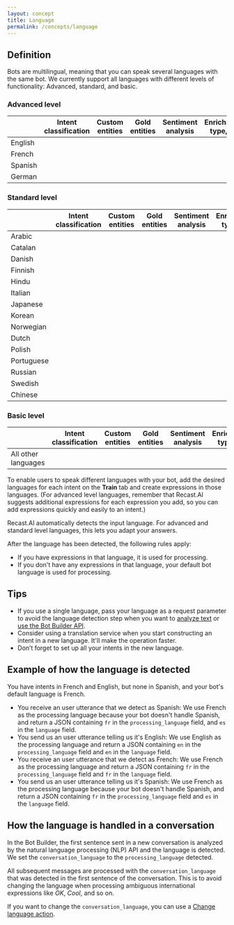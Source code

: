 ```yaml
---
layout: concept
title: Language
permalink: /concepts/language
---
```


## Definition
Bots are multilingual, meaning that you can speak several languages with the same bot. We currently support all languages with different levels of functionality: Advanced, standard, and basic.

### Advanced level

<table class="mb3 languages-tab">
    <thead>
    <tr>
        <th width="25%"></th>
        <th>Intent classification</th>
        <th>Custom entities</th>
        <th>Gold entities</th>
        <th>Sentiment analysis</th>
        <th>Enrichment,<br>type, act</th>
        <th>Language detection</th>
    </tr>
    </thead>
    <tbody>
    <tr>
        <td><span class="flag-icon flag-icon-gb m1"></span> English</td>
        <td><i class="c-blue-500 ion-md-checkmark-circle"></i></td>
        <td><i class="c-blue-500 ion-md-checkmark-circle"></i></td>
        <td><i class="c-blue-500 ion-md-checkmark-circle"></i></td>
        <td><i class="c-blue-500 ion-md-checkmark-circle"></i></td>
        <td><i class="c-blue-500 ion-md-checkmark-circle"></i></td>
        <td><i class="c-blue-500 ion-md-checkmark-circle"></i></td>
    </tr>
    <tr>
        <td><span class="flag-icon flag-icon-fr m1"></span> French</td>
        <td><i class="c-blue-500 ion-md-checkmark-circle"></i></td>
        <td><i class="c-blue-500 ion-md-checkmark-circle"></i></td>
        <td><i class="c-blue-500 ion-md-checkmark-circle"></i></td>
        <td><i class="c-blue-500 ion-md-checkmark-circle"></i></td>
        <td><i class="c-blue-500 ion-md-checkmark-circle"></i></td>
        <td><i class="c-blue-500 ion-md-checkmark-circle"></i></td>
    </tr>
    <tr>
        <td><span class="flag-icon flag-icon-es m1"></span> Spanish</td>
        <td><i class="c-blue-500 ion-md-checkmark-circle"></i></td>
        <td><i class="c-blue-500 ion-md-checkmark-circle"></i></td>
        <td><i class="c-blue-500 ion-md-checkmark-circle"></i></td>
        <td><i class="c-blue-500 ion-md-checkmark-circle"></i></td>
        <td><i class="c-blue-500 ion-md-checkmark-circle"></i></td>
        <td><i class="c-blue-500 ion-md-checkmark-circle"></i></td>
        </tr>
    <tr>
        <td><span class="flag-icon flag-icon-de m1"></span> German</td>
        <td><i class="c-blue-500 ion-md-checkmark-circle"></i></td>
        <td><i class="c-blue-500 ion-md-checkmark-circle"></i></td>
        <td><i class="c-blue-500 ion-md-checkmark-circle"></i></td>
        <td><i class="c-blue-500 ion-md-checkmark-circle"></i></td>
        <td><i class="c-blue-500 ion-md-checkmark-circle"></i></td>
        <td><i class="c-blue-500 ion-md-checkmark-circle"></i></td>
    </tr>
    </tbody>
</table>

### Standard level

<table class="mb3 languages-tab">
    <thead>
    <tr>
        <th width="25%"></th>
        <th>Intent classification</th>
        <th>Custom entities</th>
        <th>Gold entities</th>
        <th>Sentiment analysis</th>
        <th>Enrichment, type, act</th>
        <th>Language detection</th>
    </tr>
    </thead>
    <tbody>
    <tr>
        <td><span class="flag-icon flag-icon-sa m1"></span> Arabic</td>
        <td><i class="c-blue-500 ion-md-checkmark-circle"></i></td>
        <td><i class="c-blue-500 ion-md-checkmark-circle"></i></td>
        <td><i class="c-grey-400 ion-md-close"></i></td>
        <td><i class="c-grey-400 ion-md-close"></i></td>
        <td><i class="c-grey-500 ion-md-close"></i></td>
        <td><i class="c-blue-500 ion-md-checkmark-circle"></i></td>
    </tr>
    <tr>
        <td><span class="flag-icon flag-icon-ct m1"></span> Catalan</td>
        <td><i class="c-blue-500 ion-md-checkmark-circle"></i></td>
        <td><i class="c-blue-500 ion-md-checkmark-circle"></i></td>
        <td><i class="c-grey-400 ion-md-close"></i></td>
        <td><i class="c-grey-400 ion-md-close"></i></td>
        <td><i class="c-grey-500 ion-md-close"></i></td>
        <td><i class="c-blue-500 ion-md-checkmark-circle"></i></td>
    </tr>
    <tr>
        <td><span class="flag-icon flag-icon-dk m1"></span> Danish</td>
        <td><i class="c-blue-500 ion-md-checkmark-circle"></i></td>
        <td><i class="c-blue-500 ion-md-checkmark-circle"></i></td>
        <td><i class="c-grey-400 ion-md-close"></i></td>
        <td><i class="c-grey-400 ion-md-close"></i></td>
        <td><i class="c-grey-500 ion-md-close"></i></td>
        <td><i class="c-blue-500 ion-md-checkmark-circle"></i></td>
        </tr>
    <tr>
        <td><span class="flag-icon flag-icon-fi m1"></span> Finnish</td>
        <td><i class="c-blue-500 ion-md-checkmark-circle"></i></td>
        <td><i class="c-blue-500 ion-md-checkmark-circle"></i></td>
        <td><i class="c-grey-400 ion-md-close"></i></td>
        <td><i class="c-grey-400 ion-md-close"></i></td>
        <td><i class="c-gery-500 ion-md-close"></i></td>
        <td><i class="c-blue-500 ion-md-checkmark-circle"></i></td>
    </tr>
    <tr>
        <td><span class="flag-icon flag-icon-in m1"></span> Hindu</td>
        <td><i class="c-blue-500 ion-md-checkmark-circle"></i></td>
        <td><i class="c-blue-500 ion-md-checkmark-circle"></i></td>
        <td><i class="c-grey-400 ion-md-close"></i></td>
        <td><i class="c-grey-400 ion-md-close"></i></td>
        <td><i class="c-grey-500 ion-md-close"></i></td>
        <td><i class="c-blue-500 ion-md-checkmark-circle"></i></td>
    </tr>
    <tr>
        <td><span class="flag-icon flag-icon-it m1"></span> Italian</td>
        <td><i class="c-blue-500 ion-md-checkmark-circle"></i></td>
        <td><i class="c-blue-500 ion-md-checkmark-circle"></i></td>
        <td><i class="c-grey-400 ion-md-close"></i></td>
        <td><i class="c-grey-400 ion-md-close"></i></td>
        <td><i class="c-grey-500 ion-md-close"></i></td>
        <td><i class="c-blue-500 ion-md-checkmark-circle"></i></td>
    </tr>
    <tr>
        <td><span class="flag-icon flag-icon-jp m1"></span> Japanese</td>
        <td><i class="c-blue-500 ion-md-checkmark-circle"></i></td>
        <td><i class="c-blue-500 ion-md-checkmark-circle"></i></td>
        <td><i class="c-grey-400 ion-md-close"></i></td>
        <td><i class="c-grey-400 ion-md-close"></i></td>
        <td><i class="c-grey-500 ion-md-close"></i></td>
        <td><i class="c-blue-500 ion-md-checkmark-circle"></i></td>
        </tr>
    <tr>
        <td><span class="flag-icon flag-icon-kr m1"></span> Korean</td>
        <td><i class="c-blue-500 ion-md-checkmark-circle"></i></td>
        <td><i class="c-blue-500 ion-md-checkmark-circle"></i></td>
        <td><i class="c-grey-400 ion-md-close"></i></td>
        <td><i class="c-grey-400 ion-md-close"></i></td>
        <td><i class="c-grey-500 ion-md-close"></i></td>
        <td><i class="c-blue-500 ion-md-checkmark-circle"></i></td>
    </tr>
    <tr>
        <td><span class="flag-icon flag-icon-no m1"></span> Norwegian</td>
        <td><i class="c-blue-500 ion-md-checkmark-circle"></i></td>
        <td><i class="c-blue-500 ion-md-checkmark-circle"></i></td>
        <td><i class="c-grey-400 ion-md-close"></i></td>
        <td><i class="c-grey-400 ion-md-close"></i></td>
        <td><i class="c-grey-500 ion-md-close"></i></td>
        <td><i class="c-blue-500 ion-md-checkmark-circle"></i></td>
    </tr>
    <tr>
        <td><span class="flag-icon flag-icon-nl m1"></span> Dutch</td>
        <td><i class="c-blue-500 ion-md-checkmark-circle"></i></td>
        <td><i class="c-blue-500 ion-md-checkmark-circle"></i></td>
        <td><i class="c-grey-400 ion-md-close"></i></td>
        <td><i class="c-grey-400 ion-md-close"></i></td>
        <td><i class="c-grey-500 ion-md-close"></i></td>
        <td><i class="c-blue-500 ion-md-checkmark-circle"></i></td>
    </tr>
    <tr>
        <td><span class="flag-icon flag-icon-pl m1"></span> Polish</td>
        <td><i class="c-blue-500 ion-md-checkmark-circle"></i></td>
        <td><i class="c-blue-500 ion-md-checkmark-circle"></i></td>
        <td><i class="c-grey-400 ion-md-close"></i></td>
        <td><i class="c-grey-400 ion-md-close"></i></td>
        <td><i class="c-grey-500 ion-md-close"></i></td>
        <td><i class="c-blue-500 ion-md-checkmark-circle"></i></td>
        </tr>
    <tr>
        <td><span class="flag-icon flag-icon-pt m1"></span> Portuguese</td>
        <td><i class="c-blue-500 ion-md-checkmark-circle"></i></td>
        <td><i class="c-blue-500 ion-md-checkmark-circle"></i></td>
        <td><i class="c-grey-400 ion-md-close"></i></td>
        <td><i class="c-grey-400 ion-md-close"></i></td>
        <td><i class="c-grey-500 ion-md-close"></i></td>
        <td><i class="c-blue-500 ion-md-checkmark-circle"></i></td>
    </tr>
    <tr>
        <td><span class="flag-icon flag-icon-ru m1"></span> Russian</td>
        <td><i class="c-blue-500 ion-md-checkmark-circle"></i></td>
        <td><i class="c-blue-500 ion-md-checkmark-circle"></i></td>
        <td><i class="c-grey-400 ion-md-close"></i></td>
        <td><i class="c-grey-400 ion-md-close"></i></td>
        <td><i class="c-grey-500 ion-md-close"></i></td>
        <td><i class="c-blue-500 ion-md-checkmark-circle"></i></td>
    </tr>
    <tr>
        <td><span class="flag-icon flag-icon-se m1"></span> Swedish</td>
        <td><i class="c-blue-500 ion-md-checkmark-circle"></i></td>
        <td><i class="c-blue-500 ion-md-checkmark-circle"></i></td>
        <td><i class="c-grey-400 ion-md-close"></i></td>
        <td><i class="c-grey-400 ion-md-close"></i></td>
        <td><i class="c-grey-500 ion-md-close"></i></td>
        <td><i class="c-blue-500 ion-md-checkmark-circle"></i></td>
    </tr>
    <tr>
        <td><span class="flag-icon flag-icon-cn m1"></span> Chinese</td>
        <td><i class="c-blue-500 ion-md-checkmark-circle"></i></td>
        <td><i class="c-blue-500 ion-md-checkmark-circle"></i></td>
        <td><i class="c-grey-400 ion-md-close"></i></td>
        <td><i class="c-grey-400 ion-md-close"></i></td>
        <td><i class="c-grey-500 ion-md-close"></i></td>
        <td><i class="c-blue-500 ion-md-checkmark-circle"></i></td>
     </tr>
    </tbody>
</table>

### Basic level

<table class="mb3 languages-tab">
    <thead>
    <tr>
        <th width="25%"></th>
        <th>Intent classification</th>
        <th>Custom entities</th>
        <th>Gold entities</th>
        <th>Sentiment analysis</th>
        <th>Enrichment, type, act</th>
        <th>Language detection</th>
    </tr>
    </thead>
    <tbody>
    <tr>
        <td>All other languages</td>
        <td><i class="c-blue-500 ion-md-checkmark-circle"></i></td>
        <td><i class="c-blue-500 ion-md-checkmark-circle"></i></td>
        <td><i class="c-grey-400 ion-md-close"></i></td>
        <td><i class="c-grey-400 ion-md-close"></i></td>
        <td><i class="c-grey-400 ion-md-close"></i></td>
        <td><i class="c-grey-400 ion-md-close"></i></td>
    </tr>
    </tbody>
</table>

To enable users to speak different languages with your bot, add the desired languages for each intent on the **Train** tab and create expressions in those languages. (For advanced level languages, remember that Recast.AI suggests additional expressions for each expression you add, so you can add expressions quickly and easily to an intent.)

Recast.AI automatically detects the input language. For advanced and standard level languages, this lets you adapt your answers.

After the language has been detected, the following rules apply:
* If you have expressions in that language, it is used for processing.
* If you don't have any expressions in that language, your default bot language is used for processing.

## Tips
* If you use a single language, pass your language as a request parameter to avoid the language detection step when you want to [analyze text](https://recast.ai/docs/api-reference/#request-text) or [use the Bot Builder API](https://recast.ai/docs/api-reference/#dialog-endpoints).
* Consider using a translation service when you start constructing an intent in a new language. It'll make the operation faster.
* Don’t forget to set up all your intents in the new language.

## Example of how the language is detected

You have intents in French and English, but none in Spanish, and your bot's default language is French.
* You receive an user utterance that we detect as Spanish:
We use French as the processing language because your bot doesn't handle Spanish, and return a JSON containing `fr` in the `processing_language` field, and `es` in the `language` field.
* You send us an user utterance telling us it's English:
We use English as the processing language and return a JSON containing `en` in the `processing_language` field and `en` in the `language` field.
* You receive an user utterance that we detect as French:
We use French as the processing language and return a JSON containing `fr` in the `processing_language` field and `fr` in the `language` field.
* You send us an user utterance telling us it's Spanish:
We use French as the processing language because your bot doesn't handle Spanish, and return a JSON containing `fr` in the `processing_language` field and `es` in the `language` field.

## How the language is handled in a conversation

In the Bot Builder, the first sentence sent in a new conversation is analyzed by the natural language processing (NLP) API and the language is detected. We set the `conversation_language` to the `processing_language` detected.

All subsequent messages are processed with the `conversation_language` that was detected in the first sentence of the conversation. This is to avoid changing the language when processing ambiguous international expressions like *OK*, *Cool*, and so on.

If you want to change the `conversation_language`, you can use a [Change language action](https://recast.ai/docs/concepts/action#change-language).



